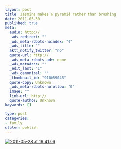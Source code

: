 ```yaml
--- 
layout: post
title: Jasmine makes a pyramid rather than brushing
date: 2011-05-30
published: true
meta: 
  audio: http://
  _wds_redirect: ""
  _wds_meta-robots-noindex: "0"
  _wds_title: ""
  aktt_notify_twitter: "no"
  quote-url: http://
  _wds_meta-robots-adv: none
  _wds_metadesc: ""
  _edit_last: "1"
  _wds_canonical: ""
  _thumbnail_id: "910059045"
  quote-copy: Unknown
  _wds_meta-robots-nofollow: "0"
  image: ""
  link-url: http://
  quote-author: Unknown
keywords: []

type: post
categories: 
- family
status: publish
---
```



[![](http://media.eick.us/2011/05/2011-05-28-at-19.41.06-373x500.jpg "2011-05-28 at 19.41.06")](http://media.eick.us/2011/05/2011-05-28-at-19.41.06.jpg)
